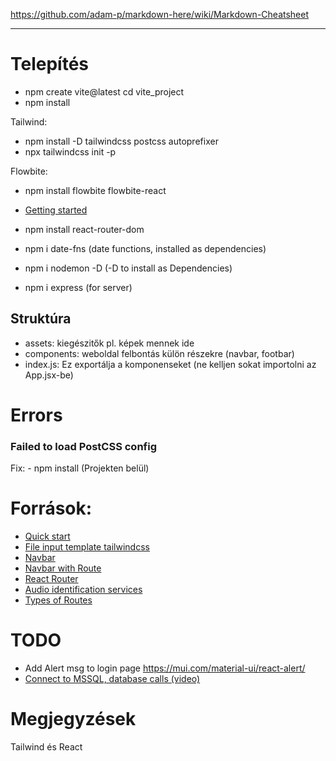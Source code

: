 https://github.com/adam-p/markdown-here/wiki/Markdown-Cheatsheet
___
# Telepítés
- npm create vite@latest
cd vite_project
- npm install

Tailwind: 
- npm install -D tailwindcss postcss autoprefixer
- npx tailwindcss init -p

Flowbite:
- npm install flowbite flowbite-react
- [Getting started](https://flowbite.com/docs/getting-started/react/)

- npm install react-router-dom
- npm i date-fns  (date functions, installed as dependencies)
- npm i nodemon -D (-D to install as Dependencies)
- npm i express (for server)

## Struktúra
 - assets: kiegészitők pl. képek mennek ide
 - components: weboldal felbontás külön részekre (navbar, footbar)
 - index.js: Ez exportálja a komponenseket (ne kelljen sokat importolni az App.jsx-be)

# Errors

### Failed to load PostCSS config

Fix:  - npm install (Projekten belül)

# Források:
- [Quick start](https://react.dev/learn)
- [File input template tailwindcss](https://flowbite.com/docs/forms/file-input/)
- [Navbar](https://flowbite.com/docs/components/navbar/)
- [Navbar with Route](https://github.com/CodeCompleteYT/react-navbar)
- [React Router](https://www.w3schools.com/react/react_router.asp)
- [Audio identification services](https://acoustid.biz/)
- [Types of Routes](https://www.geeksforgeeks.org/reactjs-types-of-routers/)

# TODO
- Add Alert msg to login page https://mui.com/material-ui/react-alert/
- [Connect to MSSQL, database calls (video)](https://www.youtube.com/watch?v=Uh2JCSUjA_E&t=4s)
# Megjegyzések
Tailwind és React
